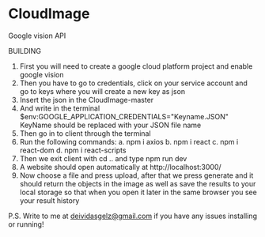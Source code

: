 # CloudImage
Google vision API


BUILDING

1. First you will need to create a google cloud platform project and enable google vision
2. Then you have to go to credentials, click on your service account and go to keys where you will create a new key as json
3. Insert the json in the CloudImage-master
4. And write in the terminal $env:GOOGLE_APPLICATION_CREDENTIALS="Keyname.JSON" KeyName should be replaced with your JSON file name
5. Then go in to client through the terminal
6. Run the following commands:
 a. npm i axios
 b. npm i react
 c. npm i react-dom
 d. npm i react-scripts
7. Then we exit client with cd .. and type npm run dev
8. A website should open automatically at http://localhost:3000/
9. Now choose a file and press upload, after that we press generate and it should return the objects in the image as well as
save the results to your local storage so that when you open it later in the same browser you see your result history


P.S. Write to me at deividasgelz@gmail.com if you have any issues installing or running!

